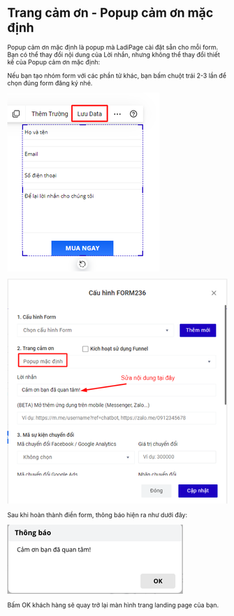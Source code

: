 # Trang cảm ơn  - Popup cảm ơn mặc định

Popup cảm ơn mặc định là popup mà LadiPage cài đặt sẵn cho mỗi form. Bạn có thể thay đổi nội dung của Lời nhắn, nhưng không thể thay đổi thiết kế của Popup  cảm ơn mặc định:

Nếu bạn tạo nhóm form với các phần tử khác, bạn bấm chuột trái 2-3 lần để chọn đúng form đăng ký nhé.

![](<../../.gitbook/assets/image (296).png>)

![](<../../.gitbook/assets/image (313).png>)

Sau khi hoàn thành điền form, thông báo hiện ra như dưới đây:

![](<../../.gitbook/assets/image (1002).png>)

Bấm OK khách hàng sẽ quay trở lại màn hình trang landing page của bạn.&#x20;
